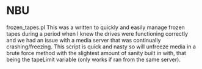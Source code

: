# NBU
frozen_tapes.pl 
  This was a written to quickly and easily manage frozen tapes during a period when I knew the drives were functioning correctly
  and we had an issue with a media server that was continually crashing/freezing. 
  This script is quick and nasty so will unfreeze media in a brute force method with the slightest amount of sanity built in with,
  that being the tapeLimit variable (only works if ran from the same server).
  
